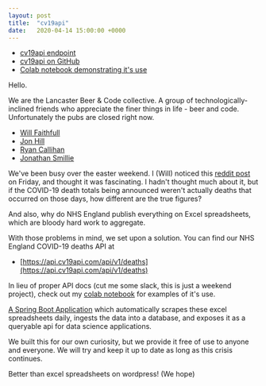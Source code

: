 ```yaml
---
layout: post
title:  "cv19api"
date:   2020-04-14 15:00:00 +0000
---
```

* [cv19api endpoint](https://api.cv19api.com/api/v1/deaths)
* [cv19api on GitHub](https://github.com/lbandc/cv19api)
* [Colab notebook demonstrating it's use](https://colab.research.google.com/drive/1SFKsljWqc2IR5xV1vBzdRu6HFr-Kr1OK)

Hello.

We are the Lancaster Beer & Code collective. A group of technologically-inclined friends who appreciate the finer things in life - beer and code. Unfortunately the pubs are closed right now.

* [Will Faithfull](https://www.linkedin.com/in/will-faithfull/)
* [Jon Hill](https://www.linkedin.com/in/jon-hill-604764/)
* [Ryan Callihan](https://www.linkedin.com/in/ryan-callihan/)
* [Jonathan Smillie](https://www.linkedin.com/in/jsmillie/)

We've been busy over the easter weekend. I (Will) noticed this [reddit post](https://www.reddit.com/r/ukpolitics/comments/fykikm/nhs_england_data_broken_down_for_deaths_by_day/) on Friday, and thought it was fascinating. I hadn't thought much about it, but if the COVID-19 death totals being announced weren't actually deaths that occurred on those days, how different are the true figures?

And also, why do NHS England publish everything on Excel spreadsheets, which are bloody hard work to aggregate.

With those problems in mind, we set upon a solution. You can find our NHS England COVID-19 deaths API at

* [https://api.cv19api.com/api/v1/deaths](https://api.cv19api.com/api/v1/deaths)

In lieu of proper API docs (cut me some slack, this is just a weekend project), check out my [colab notebook](https://colab.research.google.com/drive/1SFKsljWqc2IR5xV1vBzdRu6HFr-Kr1OK) for examples of it's use.

[A Spring Boot Application](https://github.com/lbandc/cv19api) which automatically scrapes these excel spreadsheets daily, ingests the data into a database, and exposes it as a queryable api for data science applications.

We built this for our own curiosity, but we provide it free of use to anyone and everyone. We will try and keep it up to date as long as this crisis continues.

Better than excel spreadsheets on wordpress! (We hope)
